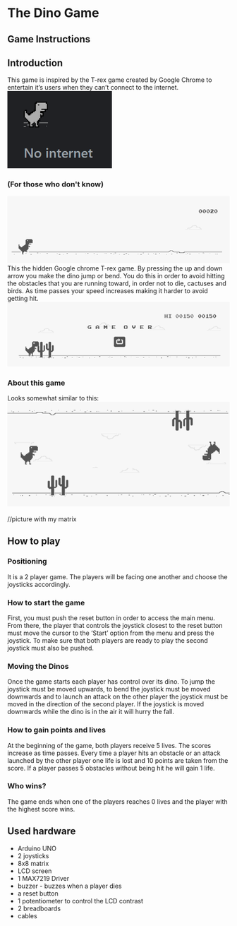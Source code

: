 # The Dino Game
## Game Instructions
## Introduction
This game is inspired by the T-rex game created by Google Chrome to entertain it’s users when they can’t connect to the internet.
![no_internet](https://github.com/ToniBiro/Robotics/blob/master/Matrix%20game/no%20internet.png?raw=true)

### (For those who don't know)
![t-rex game](https://github.com/ToniBiro/Robotics/blob/master/Matrix%20game/trex.png?raw=true)<br>
This the hidden Google chrome T-rex game. By pressing the up and down arrow you make the dino jump or bend. You do this in order to avoid hitting the obstacles that you are running toward, in order not to die, cactuses and birds. As time passes your speed increases making it harder to avoid getting hit.
![t-rex game](https://github.com/ToniBiro/Robotics/blob/master/Matrix%20game/deadtrex.png?raw=true)<br>

### About this game

Looks somewhat similar to this:
![t-rex game](https://github.com/ToniBiro/Robotics/blob/master/Matrix%20game/mytrex.png?raw=true)<br>
<br>//picture with my matrix<br>

## How to play
### Positioning
It is a 2 player game. The players will be facing one another and choose the joysticks accordingly.
### How to start the game
First, you must push the reset button in order to access the main menu. From there, the player that controls the joystick closest to the reset button must move the cursor to the ‘Start’ option from the menu and press the joystick. To make sure that both players are ready to play the second joystick must also be pushed.
### Moving the Dinos
Once the game starts each player has control over its dino. To jump the joystick must be moved upwards, to bend the joystick must be moved downwards and to launch an attack on the other player the joystick must be moved in the direction of the second player.
If the joystick is moved downwards while the dino is in the air it will hurry the fall.
### How to gain points and lives
At the beginning of the game, both players receive 5 lives. The scores increase as time passes. Every time a player hits an obstacle or an attack launched by the other player one life is lost and 10 points are taken from the score.
If a player passes 5 obstacles without being hit he will gain 1 life.
### Who wins?
The game ends when one of the players reaches 0 lives and the player with the highest score wins.

## Used hardware
- Arduino UNO 
- 2 joysticks
- 8x8 matrix
- LCD screen
- 1 MAX7219 Driver
- buzzer - buzzes when a player dies
- a reset button
- 1 potentiometer to control the LCD contrast
- 2 breadboards
- cables
